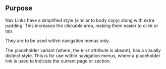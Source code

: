 ## Purpose

Nav Links have a simplified style (similar to body copy) along with extra padding. This increases the clickable area, making them easier to click or tap.

They are to be used within navigation menus only.

The placeholder variant (where, the `href` attribute is absent), has a visually distinct style. This is for use within navigation menus, where a placeholder link is used to indicate the current page or section.
